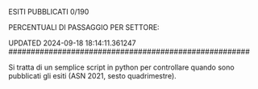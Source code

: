 ESITI PUBBLICATI 0/190 

PERCENTUALI DI PASSAGGIO PER SETTORE:

UPDATED 2024-09-18 18:14:11.361247
###################################################### 

Si tratta di un semplice script in python per controllare quando sono pubblicati gli esiti (ASN 2021, sesto quadrimestre).

